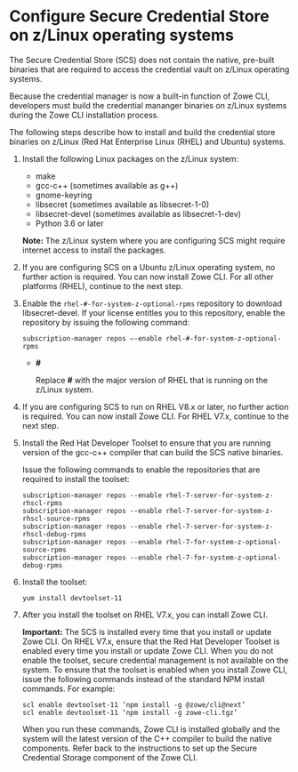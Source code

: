 # Configure Secure Credential Store on z/Linux operating systems

The Secure Credential Store (SCS) does not contain the  native, pre-built binaries that are required to access the credential vault on z/Linux operating systems.

Because the credential manager is now a built-in function of Zowe CLI, developers must build the credential mananger binaries on z/Linux systems during the Zowe CLI installation process.

The following steps describe how to install and build the credential store binaries on z/Linux (Red Hat Enterprise Linux (RHEL) and Ubuntu) systems.

1. Install the following Linux packages on the z/Linux system:
    - make
    - gcc-c++ (sometimes available as g++)
    - gnome-keyring
    - libsecret (sometimes available as libsecret-1-0)
    - libsecret-devel (sometimes available as libsecret-1-dev)
    - Python 3.6 or later

    **Note:** The z/Linux system where you are configuring SCS might require internet access to install the packages.

2. If you are configuring SCS on a Ubuntu z/Linux operating system, no further action is required. You can now install Zowe CLI. For all other platforms (RHEL), continue to the next step.

3. Enable the `rhel-#-for-system-z-optional-rpms` repository to download libsecret-devel. If your license entitles you to this repository, enable the repository by issuing the following command:

    ```
    subscription-manager repos —-enable rhel-#-for-system-z-optional-rpms
    ```
    - **#**
        
        Replace **#** with the major version of RHEL that is running on the z/Linux system.
4. If you are configuring SCS to run on RHEL V8.x or later, no further action is required. You can now install Zowe CLI. For RHEL V7.x, continue to the next step.
5. Install the Red Hat Developer Toolset to ensure that you are running version of the gcc-c++ compiler that can build the SCS native binaries.
    
    Issue the following commands to enable the repositories that are required to install the toolset:
    ```
    subscription-manager repos --enable rhel-7-server-for-system-z-rhscl-rpms
    subscription-manager repos --enable rhel-7-server-for-system-z-rhscl-source-rpms
    subscription-manager repos --enable rhel-7-server-for-system-z-rhscl-debug-rpms
    subscription-manager repos --enable rhel-7-for-system-z-optional-source-rpms
    subscription-manager repos --enable rhel-7-for-system-z-optional-debug-rpms
    ```
6. Install the toolset:
    ```
    yum install devtoolset-11
    ```
7. After you install the toolset on RHEL V7.x, you can install Zowe CLI.

    **Important:** The SCS is installed every time that you install or update Zowe CLI. On RHEL V7.x, ensure that the Red Hat Developer Toolset is enabled every time you install or update Zowe CLI. When you do not enable the toolset, secure credential management is not available on the system. To ensure that the toolset is enabled when you install Zowe CLI, issue the following commands instead of the standard NPM install commands. For example:
    ```
    scl enable devtoolset-11 ‘npm install -g @zowe/cli@next’
    scl enable devtoolset-11 ‘npm install -g zowe-cli.tgz’
    ```
    When you run these commands, Zowe CLI is installed globally and the system will the latest version of the C++ compiler to build the native components. Refer back to the instructions to set up the Secure Credential Storage component of the Zowe CLI.
